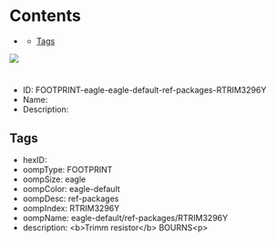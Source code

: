 



Contents
========

* [](#)
	* [Tags](#tags)
  
![][im]
# 

- ID: FOOTPRINT-eagle-eagle-default-ref-packages-RTRIM3296Y
- Name: 
- Description: 

## Tags

- hexID: 
- oompType: FOOTPRINT
- oompSize: eagle
- oompColor: eagle-default
- oompDesc: ref-packages
- oompIndex: RTRIM3296Y
- oompName: eagle-default/ref-packages/RTRIM3296Y
- description: &lt;b&gt;Trimm resistor&lt;/b&gt; BOURNS&lt;p&gt;



[im]: image.png
